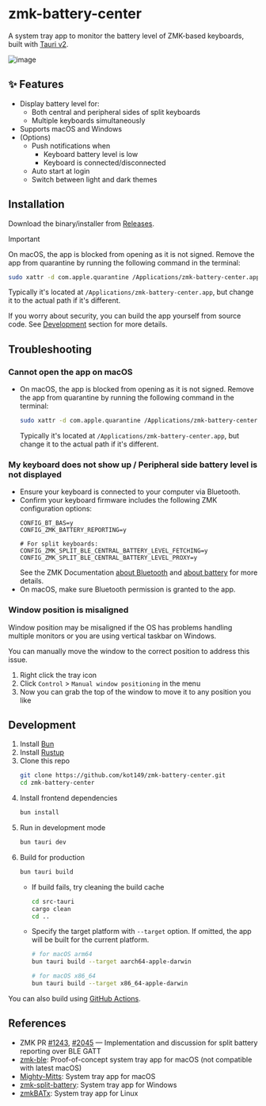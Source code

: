 # zmk-battery-center

A system tray app to monitor the battery level of ZMK-based keyboards, built with [Tauri v2](https://v2.tauri.app/).

![image](https://github.com/user-attachments/assets/1fe0b6de-c8cd-428b-975f-8c5d89850aba)

## ✨ Features

- Display battery level for:
  - Both central and peripheral sides of split keyboards
  - Multiple keyboards simultaneously
- Supports macOS and Windows
- (Options)
  - Push notifications when
    - Keyboard battery level is low
    - Keyboard is connected/disconnected
  - Auto start at login
  - Switch between light and dark themes

## Installation

Download the binary/installer from [Releases](https://github.com/kot149/zmk-battery-center/releases).

> [!important]
> On macOS, the app is blocked from opening as it is not signed. Remove the app from quarantine by running the following command in the terminal:
> ```sh
> sudo xattr -d com.apple.quarantine /Applications/zmk-battery-center.app
> ```
> Typically it's located at `/Applications/zmk-battery-center.app`, but change it to the actual path if it's different.

If you worry about security, you can build the app yourself from source code. See [Development](#development) section for more details.

## Troubleshooting

### Cannot open the app on macOS

- On macOS, the app is blocked from opening as it is not signed. Remove the app from quarantine by running the following command in the terminal:
  ```sh
  sudo xattr -d com.apple.quarantine /Applications/zmk-battery-center.app
  ```
  Typically it's located at `/Applications/zmk-battery-center.app`, but change it to the actual path if it's different.

### My keyboard does not show up / Peripheral side battery level is not displayed

- Ensure your keyboard is connected to your computer via Bluetooth.
- Confirm your keyboard firmware includes the following ZMK configuration options:
  ```kconfig
  CONFIG_BT_BAS=y
  CONFIG_ZMK_BATTERY_REPORTING=y

  # For split keyboards:
  CONFIG_ZMK_SPLIT_BLE_CENTRAL_BATTERY_LEVEL_FETCHING=y
  CONFIG_ZMK_SPLIT_BLE_CENTRAL_BATTERY_LEVEL_PROXY=y
  ```
  See the ZMK Documentation [about Bluetooth](https://zmk.dev/docs/config/system#bluetooth) and [about battery](https://zmk.dev/docs/config/battery) for more details.
- On macOS, make sure Bluetooth permission is granted to the app.

### Window position is misaligned

Window position may be misaligned if the OS has problems handling multiple monitors or you are using vertical taskbar on Windows.

You can manually move the window to the correct position to address this issue.

1. Right click the tray icon
2. Click `Control` > `Manual window positioning` in the menu
3. Now you can grab the top of the window to move it to any position you like

## Development

1. Install [Bun](https://bun.sh)
1. Install [Rustup](https://www.rust-lang.org/ja/tools/install)
2. Clone this repo
   ```sh
   git clone https://github.com/kot149/zmk-battery-center.git
   cd zmk-battery-center
   ```
1. Install frontend dependencies
     ```sh
     bun install
     ```
2. Run in development mode
     ```sh
     bun tauri dev
     ```
3. Build for production
     ```sh
     bun tauri build
     ```
   - If build fails, try cleaning the build cache
     ```sh
     cd src-tauri
     cargo clean
     cd ..
     ```
   - Specify the target platform with `--target` option. If omitted, the app will be built for the current platform.
     ```sh
     # for macOS arm64
     bun tauri build --target aarch64-apple-darwin

     # for macOS x86_64
     bun tauri build --target x86_64-apple-darwin
     ```

You can also build using [GitHub Actions](.github/workflows).

## References

- ZMK PR [#1243](https://github.com/zmkfirmware/zmk/pull/1243), [#2045](https://github.com/zmkfirmware/zmk/pull/2045) — Implementation and discussion for split battery reporting over BLE GATT
- [zmk-ble](https://github.com/Katona/zmk-ble): Proof-of-concept system tray app for macOS (not compatible with latest macOS)
- [Mighty-Mitts](https://github.com/codyd51/Mighty-Mitts): System tray app for macOS
- [zmk-split-battery](https://github.com/Maksim-Isakau/zmk-split-battery): System tray app for Windows
- [zmkBATx](https://github.com/mh4x0f/zmkBATx): System tray app for Linux
